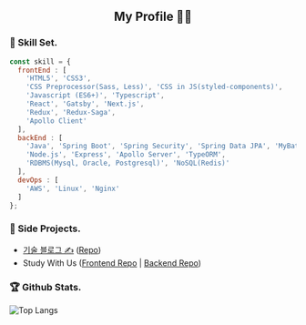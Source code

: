 <h2 style="text-align: center;">My Profile 👩‍💻</p>

### 🚀 Skill Set.
```javascript
const skill = {
  frontEnd : [
    'HTML5', 'CSS3',
    'CSS Preprocessor(Sass, Less)', 'CSS in JS(styled-components)',
    'Javascript (ES6+)', 'Typescript',
    'React', 'Gatsby', 'Next.js',
    'Redux', 'Redux-Saga',
    'Apollo Client'
  ],
  backEnd : [
    'Java', 'Spring Boot', 'Spring Security', 'Spring Data JPA', 'MyBatis',
    'Node.js', 'Express', 'Apollo Server', 'TypeORM',
    'RDBMS(Mysql, Oracle, Postgresql)', 'NoSQL(Redis)'
  ],
  devOps : [
    'AWS', 'Linux', 'Nginx'
  ]
};
```

### 📃 Side Projects.
- [기술 블로그 ✍️](https://6unhkui.github.io/) ([Repo](https://github.com/6unhkui/6unhkui.github.io))
- Study With Us ([Frontend Repo](https://github.com/6unhkui/study-with-us-front) | [Backend Repo](https://github.com/6unhkui/study-with-us-back))

### 🏆 Github Stats.
![Top Langs](https://github-readme-stats.vercel.app/api/top-langs/?username=6unhkui&theme=material-palenight&layout=compact)
